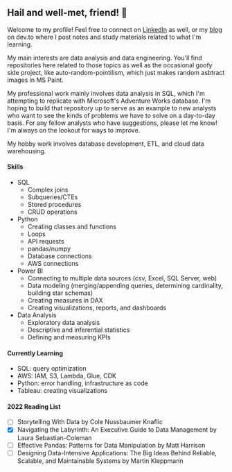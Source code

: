 ## Hail and well-met, friend! 👋

Welcome to my profile!  Feel free to connect on [LinkedIn](https://www.linkedin.com/in/alec-dutcher-650b36124/) as well, or my [blog](https://dev.to/aidutcher) on dev.to where I post notes and study materials related to what I'm learning.

My main interests are data analysis and data engineering.  You'll find repositories here related to those topics as well as the occasional goofy side project, like auto-random-pointilism, which just makes random asbtract images in MS Paint.  

My professional work mainly involves data analysis in SQL, which I'm attempting to replicate with Microsoft's Adventure Works database.  I'm hoping to build that repository up to serve as an example to new analysts who want to see the kinds of problems we have to solve on a day-to-day basis.  For any fellow analysts who have suggestions, please let me know!  I'm always on the lookout for ways to improve.  

My hobby work involves database development, ETL, and cloud data warehousing.

#### **Skills**
- SQL
  - Complex joins
  - Subqueries/CTEs
  - Stored procedures
  - CRUD operations
- Python
  - Creating classes and functions
  - Loops
  - API requests
  - pandas/numpy
  - Database connections
  - AWS connections
- Power BI
  - Connecting to multiple data sources (csv, Excel, SQL Server, web)
  - Data modeling (merging/appending queries, determining cardinality, building star schemas)
  - Creating measures in DAX
  - Creating visualizations, reports, and dashboards
- Data Analysis
  - Exploratory data analysis
  - Descriptive and inferential statistics
  - Defining and measuring KPIs 

#### **Currently Learning**

- SQL: query optimization
- AWS: IAM, S3, Lambda, Glue, CDK
- Python: error handling, infrastructure as code
- Tableau: creating visualizations

#### **2022 Reading List**

- [ ] Storytelling With Data by Cole Nussbaumer Knaflic
- [x] Navigating the Labyrinth: An Executive Guide to Data Management by Laura Sebastian-Coleman
- [ ] Effective Pandas: Patterns for Data Manipulation by Matt Harrison
- [ ] Designing Data-Intensive Applications: The Big Ideas Behind Reliable, Scalable, and Maintainable Systems by Martin Kleppmann

<!--
**aidutcher/aidutcher** is a ✨ _special_ ✨ repository because its `README.md` (this file) appears on your GitHub profile.

Here are some ideas to get you started:

- 🔭 I’m currently working on ...
- 🌱 I’m currently learning ...
- 👯 I’m looking to collaborate on ...
- 🤔 I’m looking for help with ...
- 💬 Ask me about ...
- 📫 How to reach me: ...
- 😄 Pronouns: ...
- ⚡ Fun fact: ...
-->
